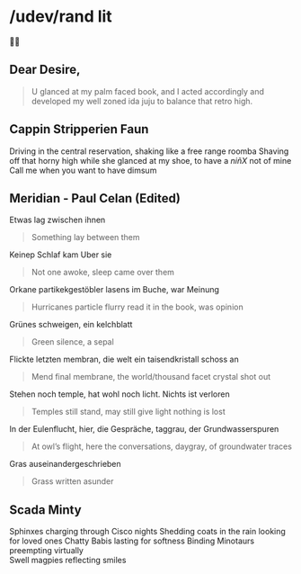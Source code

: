 # /udev/rand lit

🐇📖  

## Dear Desire,
> U glanced at my palm faced book, and I acted accordingly and developed my well zoned ida juju to balance that retro high.

## Cappin Stripperien Faun
Driving in the central reservation, shaking like a free range roomba
Shaving off that horny high while she glanced at my shoe, to have a *niñX* not of mine 
Call me when you want to have dimsum

## Meridian - Paul Celan (Edited)

Etwas lag zwischen ihnen 
> Something lay between them

Keinep Schlaf kam Uber sie
> Not one awoke, sleep came over them

Orkane partikekgestöbler lasens im Buche, war Meinung
> Hurricanes particle flurry read it in the book, was opinion 

Grünes schweigen, ein kelchblatt 
> Green silence, a sepal
 
Flickte letzten membran, die welt ein taisendkristall schoss an
> Mend final membrane, the world/thousand facet crystal shot out 

Stehen noch temple, hat wohl noch licht. Nichts ist verloren
> Temples still stand, may still give light nothing is lost 


In der Eulenflucht, hier, die Gespräche, taggrau, der Grundwasserspuren
> At owl’s flight, here the conversations, daygray, of groundwater traces

Gras auseinandergeschrieben
> Grass written asunder 


## Scada Minty
Sphinxes charging through Cisco nights
Shedding coats in the rain looking for loved ones
Chatty Babis lasting for softness
Binding Minotaurs preempting virtually  
Swell magpies reflecting smiles